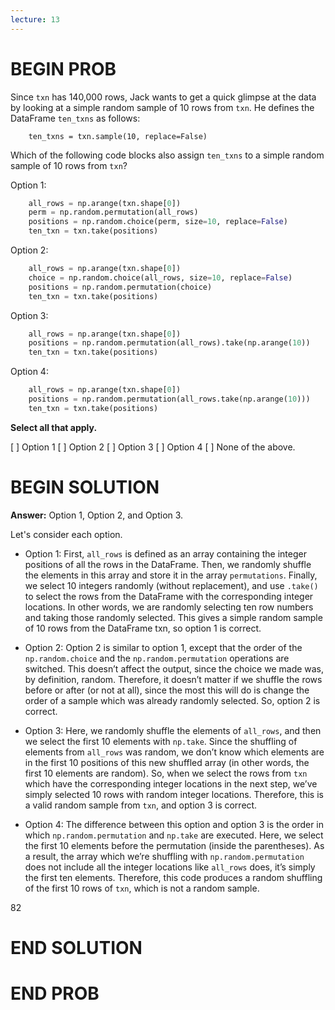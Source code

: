 ```yaml
---
lecture: 13
---
```


# BEGIN PROB

Since `txn` has 140,000 rows, Jack wants to get a quick glimpse at the
data by looking at a simple random sample of 10 rows from `txn`. He
defines the DataFrame `ten_txns` as follows:

        ten_txns = txn.sample(10, replace=False)

Which of the following code blocks also assign `ten_txns` to a simple
random sample of 10 rows from `txn`?

Option 1:

```py
    all_rows = np.arange(txn.shape[0])
    perm = np.random.permutation(all_rows)
    positions = np.random.choice(perm, size=10, replace=False)
    ten_txn = txn.take(positions)
```

Option 2:

```py
    all_rows = np.arange(txn.shape[0])
    choice = np.random.choice(all_rows, size=10, replace=False)
    positions = np.random.permutation(choice)
    ten_txn = txn.take(positions)
```

Option 3:

```py
    all_rows = np.arange(txn.shape[0])
    positions = np.random.permutation(all_rows).take(np.arange(10))
    ten_txn = txn.take(positions)
```

Option 4:
```py
    all_rows = np.arange(txn.shape[0])
    positions = np.random.permutation(all_rows.take(np.arange(10)))
    ten_txn = txn.take(positions)
```

**Select all that apply.**

[ ] Option 1
[ ] Option 2
[ ] Option 3
[ ] Option 4
[ ] None of the above.

# BEGIN SOLUTION
**Answer:** Option 1, Option 2, and Option 3.

Let's consider each option.

- Option 1: First, `all_rows` is defined as an array containing the integer positions of all the rows in the DataFrame. Then, we randomly shuffle the elements in this array and store it in the array `permutations`. Finally, we select 10 integers randomly (without replacement), and use `.take()` to select the rows from the DataFrame with the corresponding integer locations. In other words, we are randomly selecting ten row numbers and taking those randomly selected. This gives a simple random sample of 10 rows from the DataFrame txn, so option 1 is correct.

- Option 2: Option 2 is similar to option 1, except that the order of the `np.random.choice` and the `np.random.permutation` operations are switched. This doesn’t affect the output, since the choice we made was, by definition, random. Therefore, it doesn’t matter if we shuffle the rows before or after (or not at all), since the most this will do is change the order of a sample which was already randomly selected. So, option 2 is correct.

- Option 3: Here, we randomly shuffle the elements of `all_rows`, and then we select the first 10 elements with `np.take`. Since the shuffling of elements from `all_rows` was random, we don’t know which elements are in the first 10 positions of this new shuffled array (in other words, the first 10 elements are random). So, when we select the rows from `txn` which have the corresponding integer locations in the next step, we’ve simply selected 10 rows with random integer locations. Therefore, this is a valid random sample from `txn`, and option 3 is correct.

- Option 4: The difference between this option and option 3 is the order in which `np.random.permutation` and `np.take` are executed. Here, we select the first 10 elements before the permutation (inside the parentheses). As a result, the array which we’re shuffling with `np.random.permutation` does not include all the integer locations like `all_rows` does, it’s simply the first ten elements. Therefore, this code produces a random shuffling of the first 10 rows of `txn`, which is not a random sample.

<average>82</average>


# END SOLUTION

# END PROB